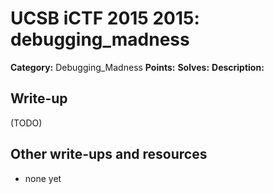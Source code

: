 # UCSB iCTF 2015 2015: debugging_madness

**Category:** Debugging_Madness
**Points:** 
**Solves:** 
**Description:**



## Write-up

(TODO)

## Other write-ups and resources

* none yet
